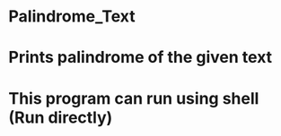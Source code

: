 # Palindrome_Text
# Prints palindrome of the given text
# This program can run using shell (Run directly)
